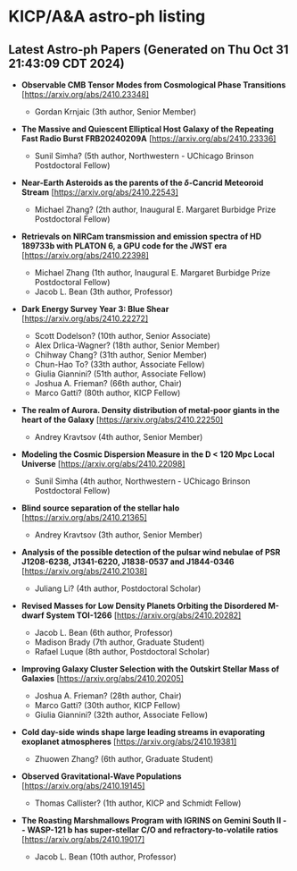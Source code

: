# KICP/A&A astro-ph listing

## Latest Astro-ph Papers (Generated on Thu Oct 31 21:43:09 CDT 2024)

- **Observable CMB Tensor Modes from Cosmological Phase Transitions**
[https://arxiv.org/abs/2410.23348]
  + Gordan Krnjaic (3th author, Senior Member)

- **The Massive and Quiescent Elliptical Host Galaxy of the Repeating Fast Radio Burst FRB20240209A**
[https://arxiv.org/abs/2410.23336]
  + Sunil Simha? (5th author, Northwestern - UChicago Brinson Postdoctoral Fellow)

- **Near-Earth Asteroids as the parents of the $\delta$-Cancrid Meteoroid Stream**
[https://arxiv.org/abs/2410.22543]
  + Michael Zhang? (2th author, Inaugural E. Margaret Burbidge Prize Postdoctoral Fellow)

- **Retrievals on NIRCam transmission and emission spectra of HD 189733b with PLATON 6, a GPU code for the JWST era**
[https://arxiv.org/abs/2410.22398]
  + Michael Zhang (1th author, Inaugural E. Margaret Burbidge Prize Postdoctoral Fellow)
  + Jacob L. Bean (3th author, Professor)

- **Dark Energy Survey Year 3: Blue Shear**
[https://arxiv.org/abs/2410.22272]
  + Scott Dodelson? (10th author, Senior Associate)
  + Alex Drlica-Wagner? (18th author, Senior Member)
  + Chihway Chang? (31th author, Senior Member)
  + Chun-Hao To? (33th author, Associate Fellow)
  + Giulia Giannini? (51th author, Associate Fellow)
  + Joshua A. Frieman? (66th author, Chair)
  + Marco Gatti? (80th author, KICP Fellow)

- **The realm of Aurora. Density distribution of metal-poor giants in the heart of the Galaxy**
[https://arxiv.org/abs/2410.22250]
  + Andrey Kravtsov (4th author, Senior Member)

- **Modeling the Cosmic Dispersion Measure in the D < 120 Mpc Local Universe**
[https://arxiv.org/abs/2410.22098]
  + Sunil Simha (4th author, Northwestern - UChicago Brinson Postdoctoral Fellow)

- **Blind source separation of the stellar halo**
[https://arxiv.org/abs/2410.21365]
  + Andrey Kravtsov (3th author, Senior Member)

- **Analysis of the possible detection of the pulsar wind nebulae of PSR J1208-6238, J1341-6220, J1838-0537 and J1844-0346**
[https://arxiv.org/abs/2410.21038]
  + Juliang Li? (4th author, Postdoctoral Scholar)

- **Revised Masses for Low Density Planets Orbiting the Disordered M-dwarf System TOI-1266**
[https://arxiv.org/abs/2410.20282]
  + Jacob L. Bean (6th author, Professor)
  + Madison Brady (7th author, Graduate Student)
  + Rafael Luque (8th author, Postdoctoral Scholar)

- **Improving Galaxy Cluster Selection with the Outskirt Stellar Mass of Galaxies**
[https://arxiv.org/abs/2410.20205]
  + Joshua A. Frieman? (28th author, Chair)
  + Marco Gatti? (30th author, KICP Fellow)
  + Giulia Giannini? (32th author, Associate Fellow)

- **Cold day-side winds shape large leading streams in evaporating exoplanet atmospheres**
[https://arxiv.org/abs/2410.19381]
  + Zhuowen Zhang? (6th author, Graduate Student)

- **Observed Gravitational-Wave Populations**
[https://arxiv.org/abs/2410.19145]
  + Thomas Callister? (1th author, KICP and Schmidt Fellow)

- **The Roasting Marshmallows Program with IGRINS on Gemini South II -- WASP-121 b has super-stellar C/O and refractory-to-volatile ratios**
[https://arxiv.org/abs/2410.19017]
  + Jacob L. Bean (10th author, Professor)

